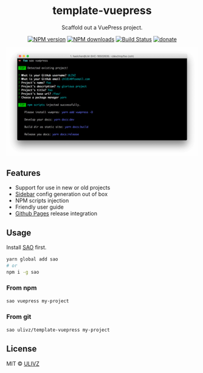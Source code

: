 <h1 align="center">template-vuepress</h1>

<p align="center">
  Scaffold out a VuePress project.
</p>

<p align="center">
<a href="https://npmjs.com/package/template-vuepress"><img src="https://img.shields.io/npm/v/template-vuepress.svg?style=flat" alt="NPM version"></a> <a href="https://npmjs.com/package/template-vuepress"><img src="https://img.shields.io/npm/dm/template-vuepress.svg?style=flat" alt="NPM downloads"></a> <a href="https://circleci.com/gh/ulivz/template-vuepress"><img src="https://img.shields.io/circleci/project/ulivz/template-vuepress/master.svg?style=flat" alt="Build Status"></a> <a href="https://github.com/ulivz/donate"><img src="https://img.shields.io/badge/$-donate-ff69b4.svg?maxAge=2592000&amp;style=flat" alt="donate"></a>
</p>

<p align="center">
  <img src="./.media/using_in_a_exisiting_project.png" alt="preview">
</p>

## Features

- Support for use in new or old projects
- [Sidebar](https://vuepress.vuejs.org/default-theme-config/#sidebar) config generation out of box
- NPM scripts injection
- Friendly user guide
- [Github Pages](https://vuepress.vuejs.org/guide/deploy.html#github-pages) release integration

## Usage

Install [SAO](https://github.com/egoist/sao) first.

```bash
yarn global add sao
# or
npm i -g sao
```

### From npm

```bash
sao vuepress my-project
```

### From git

```bash
sao ulivz/template-vuepress my-project
```

## License

MIT &copy; [ULIVZ](https://github.com/ulivz)

